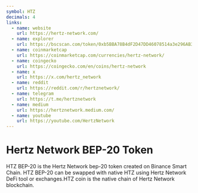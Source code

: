 ```yaml
---
symbol: HTZ
decimals: 4
links:
  - name: website
    url: https://hertz-network.com/
  - name: explorer
    url: https://bscscan.com/token/0xb5BBA78B4dF2D47DD46078514a3e296AB3c344Fe
  - name: coinmarketcap
    url: https://coinmarketcap.com/currencies/hertz-network/
  - name: coingecko
    url: https://coingecko.com/en/coins/hertz-network
  - name: x
    url: https://x.com/hertz_network
  - name: reddit
    url: https://reddit.com/r/hertznetwork/
  - name: telegram
    url: https://t.me/hertznetwork
  - name: medium
    url: https://hertznetwork.medium.com/
  - name: youtube
    url: https://youtube.com/HertzNetwork
---
```


# Hertz Network BEP-20 Token

HTZ BEP-20 is the Hertz Network bep-20 token created on Binance Smart Chain. HTZ BEP-20 can be swapped with native HTZ using Hertz Network DeFi tool or exchanges.HTZ coin is the native chain of Hertz Network blockchain.
